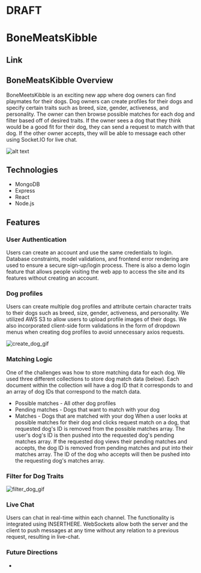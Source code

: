 # DRAFT
# BoneMeatsKibble
## Link 

## BoneMeatsKibble Overview
BoneMeetsKibble is an exciting new app where dog owners can find playmates for their dogs. Dog owners can create profiles for their dogs and specify certain traits such as breed, size, gender, activeness, and personality. The owner can then browse possible matches for each dog and filter based off of desired traits. If the owner sees a dog that they think would be a good fit for their dog, they can send a request to match with that dog. If the other owner accepts, they will be able to message each other using Socket.IO for live chat. 

![alt text](https://raw.githubusercontent.com/jaronjlee/discord_clone/master/app/assets/images/overview.png)
## Technologies
  * MongoDB
  * Express
  * React
  * Node.js
## Features
### User Authentication
Users can create an account and use the same credentials to login. Database constraints, model validations, and frontend error rendering are used to ensure a secure sign-up/login process. There is also a demo login feature that allows people visiting the web app to access the site and its features without creating an account. 
### Dog profiles
Users can create multiple dog profiles and attribute certain character traits to their dogs such as breed, size, gender, activeness, and personality. We utilized AWS S3 to allow users to upload profile images of their dogs. We also incorporated client-side form validations in the form of dropdown menus when creating dog profiles to avoid unnecessary axios requests. 

![create_dog_gif](demo_folder/demo_create_dog.gif)
### Matching Logic
One of the challenges was how to store matching data for each dog. We used three different collections to store dog match data (below). Each document within the collection will have a dog ID that it corresponds to and an array of dog IDs that correspond to the match data. 
  * Possible matches - All other dog profiles
  * Pending matches - Dogs that want to match with your dog
  * Matches - Dogs that are matched with your dog
When a user looks at possible matches for their dog and clicks request match on a dog, that requested dog's ID is removed from the possible matches array. The user's dog's ID is then pushed into the requested dog's pending matches array. If the requested dog views their pending matches and accepts, the dog ID is removed from pending matches and put into their matches array. The ID of the dog who accepts will then be pushed into the requesting dog's matches array. 


### Filter for Dog Traits

![filter_dog_gif](demo_folder/demo_dog_filter.gif)
### Live Chat
Users can chat in real-time within each channel. The functionality is integrated using INSERTHERE. WebSockets allow both the server and the client to push messages at any time without any relation to a previous request, resulting in live-chat.

### Future Directions
  * 
